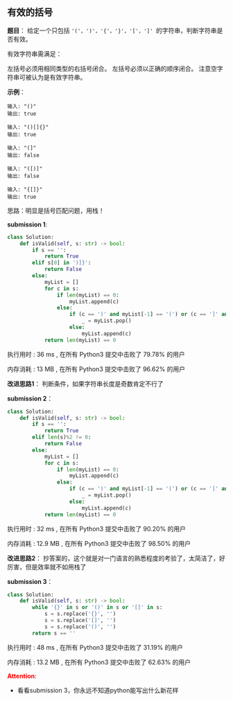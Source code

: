 ## 有效的括号
**题目**：
给定一个只包括 ```'('，')'，'{'，'}'，'['，']' ```的字符串，判断字符串是否有效。

有效字符串需满足：

左括号必须用相同类型的右括号闭合。
左括号必须以正确的顺序闭合。
注意空字符串可被认为是有效字符串。

**示例**：
```
输入: "()"
输出: true
```
```
输入: "()[]{}"
输出: true
```
```
输入: "(]"
输出: false
```
```
输入: "([)]"
输出: false
```
```
输入: "{[]}"
输出: true
```

思路：明显是括号匹配问题，用栈！

**submission 1**:
```python
class Solution:
    def isValid(self, s: str) -> bool:
        if s == '':
            return True
        elif s[0] in ')]}':
            return False
        else:
            myList = []
            for c in s:
                if len(myList) == 0:
                    myList.append(c)
                else:
                    if (c == ')' and myList[-1] == '(') or (c == ']' and myList[-1] == '[') or (c == '}' and myList[-1] == '{'):
                        _ = myList.pop()
                    else:
                        myList.append(c)
            return len(myList) == 0
```
执行用时 :
36 ms
, 在所有 Python3 提交中击败了
79.78%
的用户

内存消耗 :
13 MB
, 在所有 Python3 提交中击败了
96.62%
的用户

**改进思路1**：
判断条件，如果字符串长度是奇数肯定不行了


**submission 2**：
```python
class Solution:
    def isValid(self, s: str) -> bool:
        if s == '':
            return True
        elif len(s)%2 != 0:
            return False
        else:
            myList = []
            for c in s:
                if len(myList) == 0:
                    myList.append(c)
                else:
                    if (c == ')' and myList[-1] == '(') or (c == ']' and myList[-1] == '[') or (c == '}' and myList[-1] == '{'):
                        _ = myList.pop()
                    else:
                        myList.append(c)
            return len(myList) == 0
```
执行用时 :
32 ms
, 在所有 Python3 提交中击败了
90.20%
的用户

内存消耗 :
12.9 MB
, 在所有 Python3 提交中击败了
98.50%
的用户

**改进思路2**：
抄答案的，这个就是对一门语言的熟悉程度的考验了，太简洁了，好厉害，但是效率就不如用栈了

**submission 3**：
```python
class Solution:
    def isValid(self, s: str) -> bool:
        while '{}' in s or '()' in s or '[]' in s:
            s = s.replace('{}', '')
            s = s.replace('[]', '')
            s = s.replace('()', '')
        return s == ''
```
执行用时 :
48 ms
, 在所有 Python3 提交中击败了
31.19%
的用户

内存消耗 :
13.2 MB
, 在所有 Python3 提交中击败了
62.63%
的用户



<font color="#FF0000">**Attention**</font>:

- 看看submission 3，你永远不知道python能写出什么新花样

